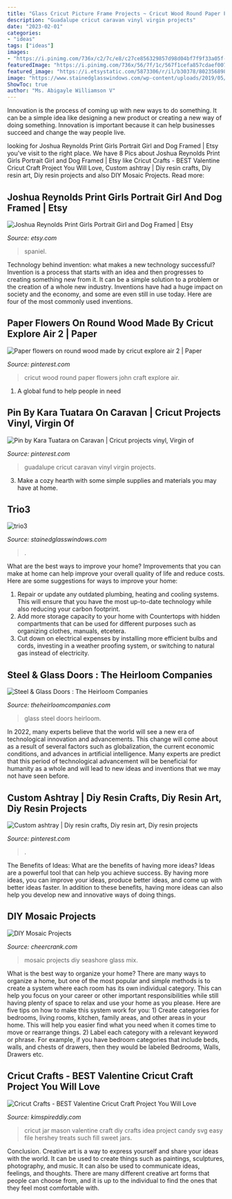 ```yaml
---
title: "Glass Cricut Picture Frame Projects ~ Cricut Wood Round Paper Flowers John Craft Explore Air"
description: "Guadalupe cricut caravan vinyl virgin projects"
date: "2023-02-01"
categories:
- "ideas"
tags: ["ideas"]
images:
- "https://i.pinimg.com/736x/c2/7c/e8/c27ce856329857d98d04bf7f9f33a05f--caravan.jpg"
featuredImage: "https://i.pinimg.com/736x/56/7f/1c/567f1cefa857cdaef007f17c71a8b565.jpg"
featured_image: "https://i.etsystatic.com/5873306/r/il/b30378/802356898/il_794xN.802356898_h2aa.jpg"
image: "https://www.stainedglasswindows.com/wp-content/uploads/2019/05/trio3.jpg"
ShowToc: true
author: "Ms. Abigayle Williamson V"
---
```



Innovation is the process of coming up with new ways to do something. It can be a simple idea like designing a new product or creating a new way of doing something. Innovation is important because it can help businesses succeed and change the way people live.

	

		
looking for Joshua Reynolds Print Girls Portrait Girl and Dog Framed | Etsy you've visit to the right place. We have 8 Pics about Joshua Reynolds Print Girls Portrait Girl and Dog Framed | Etsy like Cricut Crafts - BEST Valentine Cricut Craft Project You Will Love, Custom ashtray | Diy resin crafts, Diy resin art, Diy resin projects and also DIY Mosaic Projects. Read more:
		
    
## Joshua Reynolds Print Girls Portrait Girl And Dog Framed | Etsy

<img loading=lazy src="https://i.etsystatic.com/5873306/r/il/b30378/802356898/il_794xN.802356898_h2aa.jpg" onerror="this.onerror=null;this.src='https://tse3.mm.bing.net/th?id=OIP.jvFPgxrCxO3oCOvNwc5nAAHaLH&amp;pid=15.1';" alt="Joshua Reynolds Print Girls Portrait Girl and Dog Framed | Etsy">

_Source: etsy.com_

>spaniel. 

	

Technology behind invention: what makes a new technology successful?
Invention is a process that starts with an idea and then progresses to creating something new from it. It can be a simple solution to a problem or the creation of a whole new industry. Inventions have had a huge impact on society and the economy, and some are even still in use today. Here are four of the most commonly used inventions.

    
## Paper Flowers On Round Wood Made By Cricut Explore Air 2 | Paper

<img loading=lazy src="https://i.pinimg.com/736x/65/9d/a1/659da1eb320c8a7f3e637331cdb684a2.jpg" onerror="this.onerror=null;this.src='https://tse1.mm.bing.net/th?id=OIP.6eEVmtWjwqaoR0yxng5rFwHaJ3&amp;pid=15.1';" alt="Paper flowers on round wood made by cricut explore air 2 | Paper">

_Source: pinterest.com_

>cricut wood round paper flowers john craft explore air. 

	

1. A global fund to help people in need 

    
## Pin By Kara Tuatara On Caravan | Cricut Projects Vinyl, Virgin Of

<img loading=lazy src="https://i.pinimg.com/736x/c2/7c/e8/c27ce856329857d98d04bf7f9f33a05f--caravan.jpg" onerror="this.onerror=null;this.src='https://tse1.mm.bing.net/th?id=OIP.kvcfLwM4PdNmPj_v_xrDwQAAAA&amp;pid=15.1';" alt="Pin by Kara Tuatara on Caravan | Cricut projects vinyl, Virgin of">

_Source: pinterest.com_

>guadalupe cricut caravan vinyl virgin projects. 

	

3. Make a cozy hearth with some simple supplies and materials you may have at home.

    
## Trio3

<img loading=lazy src="https://www.stainedglasswindows.com/wp-content/uploads/2019/05/trio3.jpg" onerror="this.onerror=null;this.src='https://tse3.mm.bing.net/th?id=OIP.HT07HLg6YOeHV89Tn4vbzQHaJ4&amp;pid=15.1';" alt="trio3">

_Source: stainedglasswindows.com_

>. 

	

What are the best ways to improve your home?
Improvements that you can make at home can help improve your overall quality of life and reduce costs. Here are some suggestions for ways to improve your home: 
1. Repair or update any outdated plumbing, heating and cooling systems. This will ensure that you have the most up-to-date technology while also reducing your carbon footprint. 
2. Add more storage capacity to your home with Countertops with hidden compartments that can be used for different purposes such as organizing clothes, manuals, etcetera. 
3. Cut down on electrical expenses by installing more efficient bulbs and cords, investing in a weather proofing system, or switching to natural gas instead of electricity. 

    
## Steel &amp; Glass Doors : The Heirloom Companies

<img loading=lazy src="http://www.theheirloomcompanies.com/myimages/steel-glass-heirloom-wine.jpg" onerror="this.onerror=null;this.src='https://tse2.mm.bing.net/th?id=OIP.KGOUcSWQAonzBOxiYRW8wwHaJ4&amp;pid=15.1';" alt="Steel &amp; Glass Doors : The Heirloom Companies">

_Source: theheirloomcompanies.com_

>glass steel doors heirloom. 

	

In 2022, many experts believe that the world will see a new era of technological innovation and advancements. This change will come about as a result of several factors such as globalization, the current economic conditions, and advances in artificial intelligence. Many experts are predict that this period of technological advancement will be beneficial for humanity as a whole and will lead to new ideas and inventions that we may not have seen before.

    
## Custom Ashtray | Diy Resin Crafts, Diy Resin Art, Diy Resin Projects

<img loading=lazy src="https://i.pinimg.com/736x/56/7f/1c/567f1cefa857cdaef007f17c71a8b565.jpg" onerror="this.onerror=null;this.src='https://tse2.mm.bing.net/th?id=OIP.Wgwt24kbUPMVP-BmFe9e-AHaJ3&amp;pid=15.1';" alt="Custom ashtray | Diy resin crafts, Diy resin art, Diy resin projects">

_Source: pinterest.com_

>. 

	

The Benefits of Ideas: What are the benefits of having more ideas?
Ideas are a powerful tool that can help you achieve success. By having more ideas, you can improve your ideas, produce better ideas, and come up with better ideas faster. In addition to these benefits, having more ideas can also help you develop new and innovative ways of doing things.

    
## DIY Mosaic Projects

<img loading=lazy src="http://www.cheercrank.com/wp-content/uploads/2015/10/16-mosaic-projects.jpg" onerror="this.onerror=null;this.src='https://tse3.mm.bing.net/th?id=OIP.Q1UqgL7SjUYw8H-FdK9usgHaPz&amp;pid=15.1';" alt="DIY Mosaic Projects">

_Source: cheercrank.com_

>mosaic projects diy seashore glass mix. 

	

What is the best way to organize your home?
There are many ways to organize a home, but one of the most popular and simple methods is to create a system where each room has its own individual category. This can help you focus on your career or other important responsibilities while still having plenty of space to relax and use your home as you please. Here are five tips on how to make this system work for you: 1) Create categories for bedrooms, living rooms, kitchen, family areas, and other areas in your home. This will help you easier find what you need when it comes time to move or rearrange things. 2) Label each category with a relevant keyword or phrase. For example, if you have bedroom categories that include beds, walls, and chests of drawers, then they would be labeled Bedrooms, Walls, Drawers etc.

    
## Cricut Crafts - BEST Valentine Cricut Craft Project You Will Love

<img loading=lazy src="https://kimspireddiy.com/wp-content/uploads/2020/01/valentine-craft-cricut-candy-mason-jars-79.jpg" onerror="this.onerror=null;this.src='https://tse1.mm.bing.net/th?id=OIP.NvPZHd908W8YGFBkZ9FIHgHaLH&amp;pid=15.1';" alt="Cricut Crafts - BEST Valentine Cricut Craft Project You Will Love">

_Source: kimspireddiy.com_

>cricut jar mason valentine craft diy crafts idea project candy svg easy file hershey treats such fill sweet jars. 

	

Conclusion.
Creative art is a way to express yourself and share your ideas with the world. It can be used to create things such as paintings, sculptures, photography, and music. It can also be used to communicate ideas, feelings, and thoughts. There are many different creative art forms that people can choose from, and it is up to the individual to find the ones that they feel most comfortable with.

